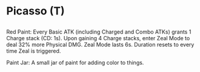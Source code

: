 # Picasso (T)

## 

Red Paint: Every Basic ATK (including Charged and Combo ATKs) grants 1 Charge stack (CD: 1s). Upon gaining 4 Charge stacks, enter Zeal Mode to deal 32% more Physical DMG. Zeal Mode lasts 6s. Duration resets to every time Zeal is triggered.

Paint Jar: A small jar of paint for adding color to things.